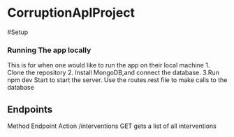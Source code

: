 # CorruptionApIProject

#Setup 
<h3> Running The app locally</h3>
This is for when one would like to run the app on their local machine
1. Clone the repository
2. Install MongoDB,and connect the database.
3.Run npm dev Start to start the server.
Use the routes.rest file to make calls to the database



<H2>Endpoints</H2>
Method            Endpoint          Action
/interventions    GET               gets a list of all interventions